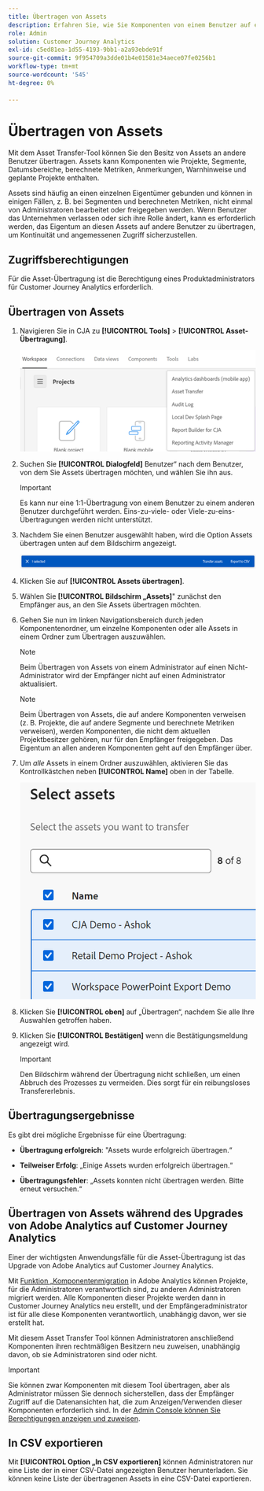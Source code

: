 ```yaml
---
title: Übertragen von Assets
description: Erfahren Sie, wie Sie Komponenten von einem Benutzer auf einen anderen übertragen
role: Admin
solution: Customer Journey Analytics
exl-id: c5ed81ea-1d55-4193-9bb1-a2a93ebde91f
source-git-commit: 9f954709a3dde01b4e01581e34aece07fe0256b1
workflow-type: tm+mt
source-wordcount: '545'
ht-degree: 0%

---
```


# Übertragen von Assets

Mit dem Asset Transfer-Tool können Sie den Besitz von Assets an andere Benutzer übertragen. Assets kann Komponenten wie Projekte, Segmente, Datumsbereiche, berechnete Metriken, Anmerkungen, Warnhinweise und geplante Projekte enthalten.

Assets sind häufig an einen einzelnen Eigentümer gebunden und können in einigen Fällen, z. B. bei Segmenten und berechneten Metriken, nicht einmal von Administratoren bearbeitet oder freigegeben werden. Wenn Benutzer das Unternehmen verlassen oder sich ihre Rolle ändert, kann es erforderlich werden, das Eigentum an diesen Assets auf andere Benutzer zu übertragen, um Kontinuität und angemessenen Zugriff sicherzustellen.

## Zugriffsberechtigungen

Für die Asset-Übertragung ist die Berechtigung eines Produktadministrators für Customer Journey Analytics erforderlich.

## Übertragen von Assets

1. Navigieren Sie in CJA zu **[!UICONTROL Tools]** > **[!UICONTROL Asset-Übertragung]**.

   ![Menüelement „Asset-Übertragung“](/help/tools/asset-transfer/assets/asset-transfer.png)

1. Suchen Sie **[!UICONTROL Dialogfeld]** Benutzer“ nach dem Benutzer, von dem Sie Assets übertragen möchten, und wählen Sie ihn aus.

   >[!IMPORTANT]
   >
   >Es kann nur eine 1:1-Übertragung von einem Benutzer zu einem anderen Benutzer durchgeführt werden. Eins-zu-viele- oder Viele-zu-eins-Übertragungen werden nicht unterstützt.


1. Nachdem Sie einen Benutzer ausgewählt haben, wird die Option Assets übertragen unten auf dem Bildschirm angezeigt.

   ![Menüoption](/help/tools/asset-transfer/assets/after-selection.png)

1. Klicken Sie auf **[!UICONTROL Assets übertragen]**.

1. Wählen Sie **[!UICONTROL Bildschirm „Assets]**&quot; zunächst den Empfänger aus, an den Sie Assets übertragen möchten.

1. Gehen Sie nun im linken Navigationsbereich durch jeden Komponentenordner, um einzelne Komponenten oder alle Assets in einem Ordner zum Übertragen auszuwählen.

   >[!NOTE]
   >
   >Beim Übertragen von Assets von einem Administrator auf einen Nicht-Administrator wird der Empfänger nicht auf einen Administrator aktualisiert.


   >[!NOTE]
   >
   >    Beim Übertragen von Assets, die auf andere Komponenten verweisen (z. B. Projekte, die auf andere Segmente und berechnete Metriken verweisen), werden Komponenten, die nicht dem aktuellen Projektbesitzer gehören, nur für den Empfänger freigegeben. Das Eigentum an allen anderen Komponenten geht auf den Empfänger über.

1. Um _alle_ Assets in einem Ordner auszuwählen, aktivieren Sie das Kontrollkästchen neben **[!UICONTROL Name]** oben in der Tabelle.

   ![Zu übertragende Assets auswählen](/help/tools/asset-transfer/assets/select-assets.png)

1. Klicken Sie **[!UICONTROL oben]** auf „Übertragen“, nachdem Sie alle Ihre Auswahlen getroffen haben.

1. Klicken Sie **[!UICONTROL Bestätigen]** wenn die Bestätigungsmeldung angezeigt wird.

   >[!IMPORTANT]
   >
   >Den Bildschirm während der Übertragung nicht schließen, um einen Abbruch des Prozesses zu vermeiden. Dies sorgt für ein reibungsloses Transfererlebnis.

## Übertragungsergebnisse

Es gibt drei mögliche Ergebnisse für eine Übertragung:

- **Übertragung erfolgreich**: &quot;Assets wurde erfolgreich übertragen.“

- **Teilweiser Erfolg**: „Einige Assets wurden erfolgreich übertragen.“

- **Übertragungsfehler**: „Assets konnten nicht übertragen werden. Bitte erneut versuchen.“

## Übertragen von Assets während des Upgrades von Adobe Analytics auf Customer Journey Analytics

Einer der wichtigsten Anwendungsfälle für die Asset-Übertragung ist das Upgrade von Adobe Analytics auf Customer Journey Analytics.

Mit [ Funktion „Komponentenmigration](https://experienceleague.adobe.com/en/docs/analytics/admin/admin-tools/component-migration/component-migration) in Adobe Analytics können Projekte, für die Administratoren verantwortlich sind, zu anderen Administratoren migriert werden. Alle Komponenten dieser Projekte werden dann in Customer Journey Analytics neu erstellt, und der Empfängeradministrator ist für alle diese Komponenten verantwortlich, unabhängig davon, wer sie erstellt hat.

Mit diesem Asset Transfer Tool können Administratoren anschließend Komponenten ihren rechtmäßigen Besitzern neu zuweisen, unabhängig davon, ob sie Administratoren sind oder nicht.

>[!IMPORTANT]
>
>Sie können zwar Komponenten mit diesem Tool übertragen, aber als Administrator müssen Sie dennoch sicherstellen, dass der Empfänger Zugriff auf die Datenansichten hat, die zum Anzeigen/Verwenden dieser Komponenten erforderlich sind. In der [Admin Console können Sie Berechtigungen anzeigen und zuweisen](https://helpx.adobe.com/de/enterprise/using/admin-console.html).

## In CSV exportieren

Mit **[!UICONTROL Option „In CSV exportieren]** können Administratoren nur eine Liste der in einer CSV-Datei angezeigten Benutzer herunterladen. Sie können keine Liste der übertragenen Assets in eine CSV-Datei exportieren.

<!---## Unknown users

All previously deleted users appear under one unknown user entry, along with all their orphan components. These components can be transferred to a new recipient. This feature will be available in January.-->

